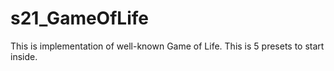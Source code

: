 # s21_GameOfLife
This is implementation of well-known Game of Life. This is 5 presets to start inside.
